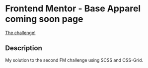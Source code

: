 # Frontend Mentor - Base Apparel coming soon page

[The challenge!](https://www.frontendmentor.io/challenges/base-apparel-coming-soon-page-5d46b47f8db8a7063f9331a0)

## Description
My solution to the second FM challenge using SCSS and CSS-Grid.

